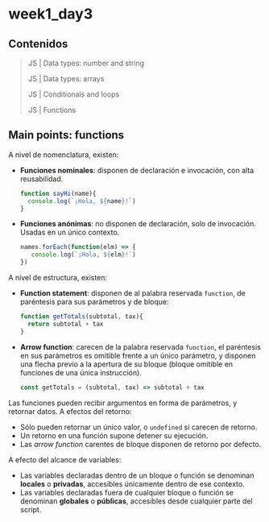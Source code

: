 # week1_day3


## Contenidos

> JS | Data types: number and string
>
> JS | Data types: arrays
>
> JS | Conditionals and loops
>
> JS | Functions


## Main points: functions

A nivel de nomenclatura, existen:

- **Funciones nominales**: disponen de declaración e invocación, con alta reusabilidad.
  ````javascript
  function sayHi(name){
    console.log(`¡Hola, ${name}!`)
  }
  ````
- **Funciones anónimas**: no disponen de declaración, solo de invocación. Usadas en un único contexto.
  ````javascript
  names.forEach(function(elm) => {
     console.log(`¡Hola, ${elm}!`)
  })
  ````
  
A nivel de estructura, existen: 
- **Function statement**: disponen de al palabra reservada `function`, de paréntesis para sus parámetros y de bloque:
  ````javascript
  function getTotals(subtotal, tax){
    return subtotal + tax
  }
  ````
- **Arrow function**: carecen de la palabra reservada `function`, el paréntesis en sus parámetros es omitible frente a un único parámetro, y disponen una flecha previo a la apertura de su bloque (bloque omitible en funciones de una única instrucción).
  ````javascript
  const getTotals = (subtotal, tax) => subtotal + tax
  ````
Las funciones pueden recibir argumentos en forma de parámetros, y retornar datos. A efectos del retorno:
- Sólo pueden retornar un único valor, o `undefined` si carecen de retorno.
- Un retorno en una función supone detener su ejecución.
- Las _arrow function_ carentes de bloque disponen de retorno por defecto.

A efecto del alcance de variables:
- Las variables declaradas dentro de un bloque o función se denominan **locales** o **privadas**, accesibles únicamente dentro de ese contexto.
- Las variables declaradas fuera de cualquier bloque o función se denominan **globales** o **públicas**, accesibles desde cualquier parte del script.

